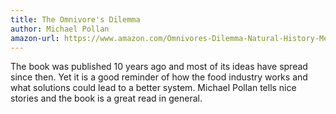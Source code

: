 ```yaml
---
title: The Omnivore's Dilemma
author: Michael Pollan
amazon-url: https://www.amazon.com/Omnivores-Dilemma-Natural-History-Meals/dp/0143038583?tag=jonathanthiry-20
---
```


The book was published 10 years ago and most of its ideas have spread since then. Yet it is a good reminder of how the food industry works and what solutions could lead to a better system. Michael Pollan tells nice stories and the book is a great read in general.
